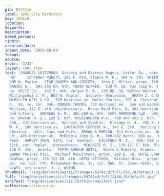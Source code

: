 ```yaml
---
pid: 03741cd
label: 1891 City Directory
key: 1891cd
location: 
keywords: 
description: 
named_persons: 
rights: 
creation_date: 
ingest_date: '2023-08-09'
format: 
source: 
order: '3741'
layout: cmhc_item
text: 'CHARLES LEITZMANN  Grocery and Express Wagons, Leiter Av., cors. Elm & Chestnut     GRO  270
  HOT     Schrader Robert, 200 E. 6th. Sipple W. H., 508 H. 5th. Smith J. A. & Co.,
  905 N. Poplar.  STAR BAKERY AND CROCERY,  John E. Milier, propr, 118 E. 6th. SULLIVAN
  DANIEL A.,  201-203 EH. 6th. TWEED ALFRED,  138 W. 2d. Van Camp E. J., 609-611 Harrison
  ay. VELTZ ED.,  142 E. 4th. Vergez E. A., 230 BE. 3d. Walton Walter, 435 E. 7th.
  Willingshoi C. P., 800 N. Poplar.  Grocers— Wholesale.  HEATH J. & CO., 127 E. 5th.
  McMILLEN NEIL & CO., 320 Harrison av. Mater Charies, 107 W. Chestnut. NEUBARTH OTTO
  R., 8d, se. cor. Oak. ROBSON THOMAS, 302 Harrison av.  Gun and Locksmiths. Holland
  William, 112 E. 4th. Hairdressers.  Rosas Maud Miss, 6, 303 Harrison av.  Hardware
  and Cutlery.  ANDREWS E. H., 206-208 E. 6th. CARY HARDWARE CoO., 305-807 Harrison
  av. Dawson H. S., 226 E. 6th. POLKINGHORN W.A., 430 and 432 E. 6th. TOMKINS HARDWARE
  CoO., 431 Harrison av.  Harness and Saddles.  Elekamp H. J., 205 E. 6th.  Farrell
  W. H., 100 Harrisen av.  LANCASTER CEORCGE W., 140 E. 5th,  Marling G. W., 220 W.
  Chestnut.  Hats, Caps and Furs.  BROWN & MORCAN, $13 Harrison av.  HAYDEN CHARLES,
  JR., 405 Harrison av,  McRobbie John J. M,, 600-602 Harri- 80D av.  Hay, Grain and
  Feed.  HARVEY JOHN, 12th, cor. Hemlock.  KILKENNY M. J... 2RB—-22B id.  Young Bros.,
  12th, cor. Poplar.  Horseshoers.  MCKENZIE R. S., 119-121 E. 6th. Playford Stephen,
  118 E. 4th.  Hotels.  FIFTH AVENUE HOTEL,  White & McNeily, Probes: 120 W. 6th.
  GRAND PACIFIC OTEL,  Michael McGuinness, propr, 202 E. 3d. HOTEL CRAHAM,  T. B.
  Graham, propr, 128-125 EB. 4th. HOTEL KITCHEN,  Kitchen Bros., proprs, Harrison
  av,  nw. cor. 7th. Milwaukee House, 3d, cor. Oak. St. James Hotel, 149-141 E. 6th.     WINDOW
  GLASS, srs srazer. J, J, QUINN       '
thumbnail: "/img/derivatives/iiif/images/03741cd/full/250,/0/default.jpg"
full: "/img/derivatives/iiif/images/03741cd/full/1140,/0/default.jpg"
manifest: "/img/derivatives/iiif/03741cd/manifest.json"
collection: directories
---
```

